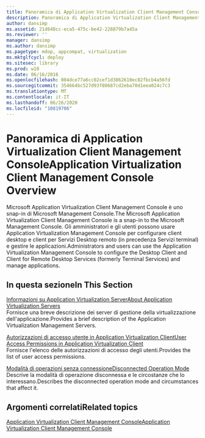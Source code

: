 ```yaml
---
title: Panoramica di Application Virtualization Client Management Console
description: Panoramica di Application Virtualization Client Management Console
author: dansimp
ms.assetid: 21d648cc-eca5-475c-be42-228879b7a45a
ms.reviewer: ''
manager: dansimp
ms.author: dansimp
ms.pagetype: mdop, appcompat, virtualization
ms.mktglfcycl: deploy
ms.sitesec: library
ms.prod: w10
ms.date: 06/16/2016
ms.openlocfilehash: 004dce77a6cc02cef1d3862610ec82fbcb4a56fd
ms.sourcegitcommit: 354664bc527d93f80687cd2eba70d1eea024c7c3
ms.translationtype: MT
ms.contentlocale: it-IT
ms.lasthandoff: 06/26/2020
ms.locfileid: "10819706"
---
```

# <span data-ttu-id="348f1-103">Panoramica di Application Virtualization Client Management Console</span><span class="sxs-lookup"><span data-stu-id="348f1-103">Application Virtualization Client Management Console Overview</span></span>


<span data-ttu-id="348f1-104">Microsoft Application Virtualization Client Management Console è uno snap-in di Microsoft Management Console.</span><span class="sxs-lookup"><span data-stu-id="348f1-104">The Microsoft Application Virtualization Client Management Console is a snap-in to the Microsoft Management Console.</span></span> <span data-ttu-id="348f1-105">Gli amministratori e gli utenti possono usare Application Virtualization Management Console per configurare client desktop e client per Servizi Desktop remoto (in precedenza Servizi terminal) e gestire le applicazioni.</span><span class="sxs-lookup"><span data-stu-id="348f1-105">Administrators and users can use the Application Virtualization Management Console to configure the Desktop Client and Client for Remote Desktop Services (formerly Terminal Services) and manage applications.</span></span>

## <span data-ttu-id="348f1-106">In questa sezione</span><span class="sxs-lookup"><span data-stu-id="348f1-106">In This Section</span></span>


<a href="" id="about-application-virtualization-servers"></a>[<span data-ttu-id="348f1-107">Informazioni su Application Virtualization Server</span><span class="sxs-lookup"><span data-stu-id="348f1-107">About Application Virtualization Servers</span></span>](about-application-virtualization-servers.md)  
<span data-ttu-id="348f1-108">Fornisce una breve descrizione dei server di gestione della virtualizzazione dell'applicazione.</span><span class="sxs-lookup"><span data-stu-id="348f1-108">Provides a brief description of the Application Virtualization Management Servers.</span></span>

<a href="" id="user-access-permissions-in-application-virtualization-client"></a>[<span data-ttu-id="348f1-109">Autorizzazioni di accesso utente in Application Virtualization Client</span><span class="sxs-lookup"><span data-stu-id="348f1-109">User Access Permissions in Application Virtualization Client</span></span>](user-access-permissions-in-application-virtualization-client.md)  
<span data-ttu-id="348f1-110">Fornisce l'elenco delle autorizzazioni di accesso degli utenti.</span><span class="sxs-lookup"><span data-stu-id="348f1-110">Provides the list of user access permissions.</span></span>

<a href="" id="disconnected-operation-mode"></a>[<span data-ttu-id="348f1-111">Modalità di operazioni senza connessione</span><span class="sxs-lookup"><span data-stu-id="348f1-111">Disconnected Operation Mode</span></span>](disconnected-operation-mode.md)  
<span data-ttu-id="348f1-112">Descrive la modalità di operazione disconnessa e le circostanze che lo interessano.</span><span class="sxs-lookup"><span data-stu-id="348f1-112">Describes the disconnected operation mode and circumstances that affect it.</span></span>

## <span data-ttu-id="348f1-113">Argomenti correlati</span><span class="sxs-lookup"><span data-stu-id="348f1-113">Related topics</span></span>


[<span data-ttu-id="348f1-114">Application Virtualization Client Management Console</span><span class="sxs-lookup"><span data-stu-id="348f1-114">Application Virtualization Client Management Console</span></span>](application-virtualization-client-management-console.md)

 

 





